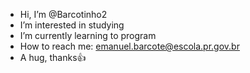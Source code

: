 - Hi, I’m @Barcotinho2
- I’m interested in studying
- I’m currently learning to program
- How to reach me: emanuel.barcote@escola.pr.gov.br
- A hug, thanks:+1:

<!---
Barcotinho2/Barcotinho2 is a ✨ special ✨ repository because its `README.md` (this file) appears on your GitHub profile.
You can click the Preview link to take a look at your changes.
--->
